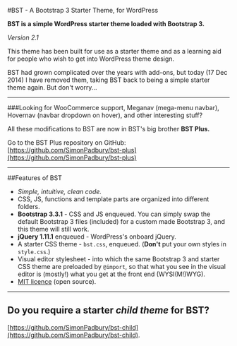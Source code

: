 #BST - A Bootstrap 3 Starter Theme, for WordPress

**BST is a simple WordPress starter theme loaded with Bootstrap 3.**

*Version 2.1*

This theme has been built for use as a starter theme and as a learning aid for people who wish to get into WordPress theme design.

BST had grown complicated over the years with add-ons, but today (17 Dec 2014) I have removed them, taking BST back to being a simple starter theme again. But don't worry...

-----

###Looking for WooCommerce support, Meganav (mega-menu navbar), Hovernav (navbar dropdown on hover), and other interesting stuff?

All these modifications to BST are now in BST's big brother **BST Plus.**

Go to the BST Plus repository on GitHub: [https://github.com/SimonPadbury/bst-plus](https://github.com/SimonPadbury/bst-plus)

-----

##Features of BST

* *Simple, intuitive, clean code.*
* CSS, JS, functions and template parts are organized into different folders.
* **Bootstrap 3.3.1** - CSS and JS enqueued. You can simply swap the default Bootstrap 3 files (included) for a custom made Bootstrap 3, and this theme will still work.
* **jQuery 1.11.1** enqueued - WordPress's onboard jQuery.
* A starter CSS theme - `bst.css`, enqueued. (**Don't** put your own styles in `style.css`.)
* Visual editor stylesheet - into which the same Bootstrap 3 and starter CSS theme are preloaded by `@import`, so that what you see in the visual editor is (mostly!) what you get at the front end (WYSI(M!)WYG).
* [MIT licence](http://opensource.org/licenses/MIT) (open source).

-----
## Do you require a starter *child theme* for BST? 

[https://github.com/SimonPadbury/bst-child](https://github.com/SimonPadbury/bst-child).

